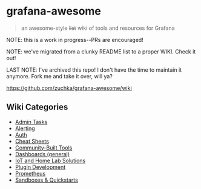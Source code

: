 # grafana-awesome

> an awesome-style ~~list~~ wiki of tools and resources for Grafana

NOTE: this is a work in progress--PRs are encouraged!

NOTE: we've migrated from a clunky README list to a proper WIKI. Check it out!

LAST NOTE: I've archived this repo! I don't have the time to maintain it anymore. Fork me and take it over, will ya?

https://github.com/zuchka/grafana-awesome/wiki

## Wiki Categories

- [Admin Tasks](https://github.com/zuchka/grafana-awesome/wiki/Admin-Tasks)
- [Alerting](https://github.com/zuchka/grafana-awesome/wiki/Alerting)
- [Auth](https://github.com/zuchka/grafana-awesome/wiki/Auth)
- [Cheat Sheets](https://github.com/zuchka/grafana-awesome/wiki/Cheat-Sheets)
- [Community-Built Tools](https://github.com/zuchka/grafana-awesome/wiki/Community-Built-Tools)
- [Dashboards (general)](https://github.com/zuchka/grafana-awesome/wiki/Dashboards-(General))
- [IoT and Home Lab Solutions](https://github.com/zuchka/grafana-awesome/wiki/IoT-&-Home-Lab-Solutions)
- [Plugin Development](https://github.com/zuchka/grafana-awesome/wiki/Plugin-Development)
- [Prometheus](https://github.com/zuchka/grafana-awesome/wiki/Prometheus)
- [Sandboxes & Quickstarts](https://github.com/zuchka/grafana-awesome/wiki/Sandboxes-&-Quickstarts)

